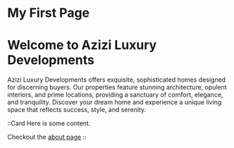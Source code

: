 # My First Page
# Welcome to Azizi Luxury Developments
Azizi Luxury Developments offers exquisite, sophisticated homes designed for discerning buyers. Our properties feature stunning architecture, opulent interiors, and prime locations, providing a sanctuary of comfort, elegance, and tranquility. Discover your dream home and experience a unique living space that reflects success, style, and serenity.

::Card
Here is some content.

Checkout the [about page](/about)
::

<!-- 
::MyAlert
![house](/public/3d-rendering-house-model.jpg)
:: -->


